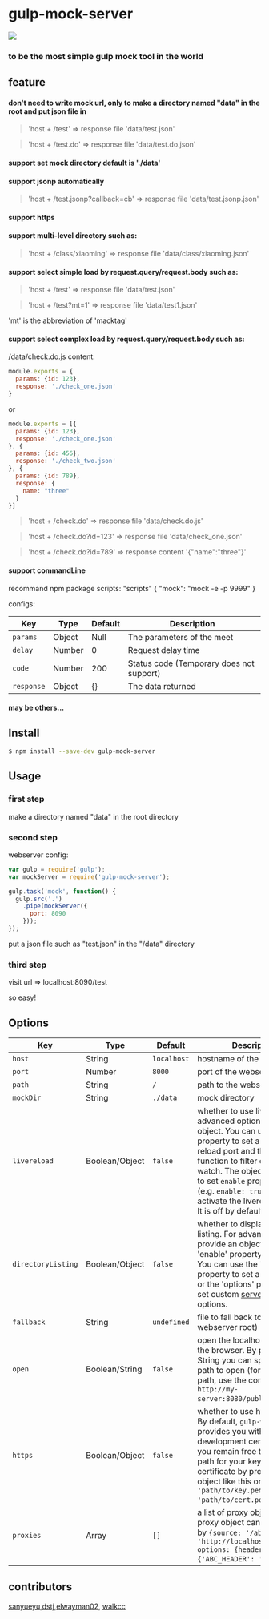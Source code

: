 # gulp-mock-server
<img src="http://gtms04.alicdn.com/tps/i4/TB1cqoFLpXXXXXbXFXXF3Q4QpXX-300-320.png" /><br />
### to be the most simple gulp mock tool in the world

## feature
#### don't need to write mock url, only to make a directory named "data" in the root and put json file in 
 >'host + /test'  => response file 'data/test.json'

 >'host + /test.do'  => response file 'data/test.do.json'

#### support set mock directory default is './data'
#### support jsonp automatically 

 >'host + /test.jsonp?callback=cb'  => response file 'data/test.jsonp.json'

#### support https
#### support multi-level directory such as: 

 >'host + /class/xiaoming'  => response file 'data/class/xiaoming.json'

#### support select simple load by request.query/request.body such as: 
 >'host + /test'  => response file 'data/test.json'

 >'host + /test?mt=1' => response file 'data/test1.json'

 'mt' is the abbreviation of 'macktag'

#### support select complex load by request.query/request.body such as: 

/data/check.do.js content:

```javascript
module.exports = {
  params: {id: 123},
  response: './check_one.json'
}
```
or

```javascript
module.exports = [{
  params: {id: 123},
  response: './check_one.json'
}, {
  params: {id: 456},
  response: './check_two.json'
}, {
  params: {id: 789},
  response: {
    name: "three"
  }
}]
```

 >'host + /check.do'  => response file 'data/check.do.js'

 >'host + /check.do?id=123'  => response file 'data/check_one.json'

 >'host + /check.do?id=789'  => response content '{"name":"three"}'

#### support commandLine
recommand npm package scripts:
"scripts" {
    "mock": "mock -e -p 9999"
}

configs:

Key | Type | Default | Description |
--- | --- | --- | --- |
`params` | Object | Null | The parameters of the meet
`delay` | Number | 0 | Request delay time
`code` | Number  | 200 | Status code (Temporary does not support)
`response` | Object | {} | The data returned

#### may be others...

## Install

```sh
$ npm install --save-dev gulp-mock-server
```

## Usage

### first step
make a directory named "data" in the root directory

### second step
webserver config: 

```js
var gulp = require('gulp');
var mockServer = require('gulp-mock-server');

gulp.task('mock', function() {
  gulp.src('.')
    .pipe(mockServer({
      port: 8090
    }));
});
```
put a json file such as "test.json" in the "/data" directory

### third step
visit url => localhost:8090/test

 so easy!

## Options

Key | Type | Default | Description |
--- | --- | --- | --- |
`host` | String | `localhost` | hostname of the webserver
`port` | Number | `8000` | port of the webserver
`path` | String | `/` | path to the webserver
`mockDir` | String | `./data` | mock directory
`livereload` | Boolean/Object | `false` | whether to use livereload. For advanced options, provide an object. You can use the 'port' property to set a custom live reload port and the `filter` function to filter out files to watch. The object also needs to set `enable` property to true (e.g. `enable: true`) in order to activate the livereload mode. It is off by default.
`directoryListing` | Boolean/Object | `false` | whether to display a directory listing. For advanced options, provide an object with the 'enable' property set to true. You can use the 'path' property to set a custom path or the 'options' property to set custom [serve-index](https://github.com/expressjs/serve-index) options.
`fallback` | String | `undefined` | file to fall back to (relative to webserver root)
`open` | Boolean/String | `false` | open the localhost server in the browser. By providing a String you can specify the path to open (for complete path, use the complete url `http://my-server:8080/public/`) .
`https` | Boolean/Object | `false` | whether to use https or not. By default, `gulp-webserver` provides you with a development certificate but you remain free to specify a path for your key and certificate by providing an object like this one: `{key: 'path/to/key.pem', cert: 'path/to/cert.pem'}`.
`proxies` | Array | `[]`| a list of proxy objects.  Each proxy object can be specified by `{source: '/abc', target: 'http://localhost:8080/abc', options: {headers: {'ABC_HEADER': 'abc'}}}`.

## contributors

[sanyueyu](https://github.com/sanyueyu),[dstj](https://github.com/dstj),[elwayman02](https://github.com/elwayman02),
[walkcc](https://github.com/walkcc)
